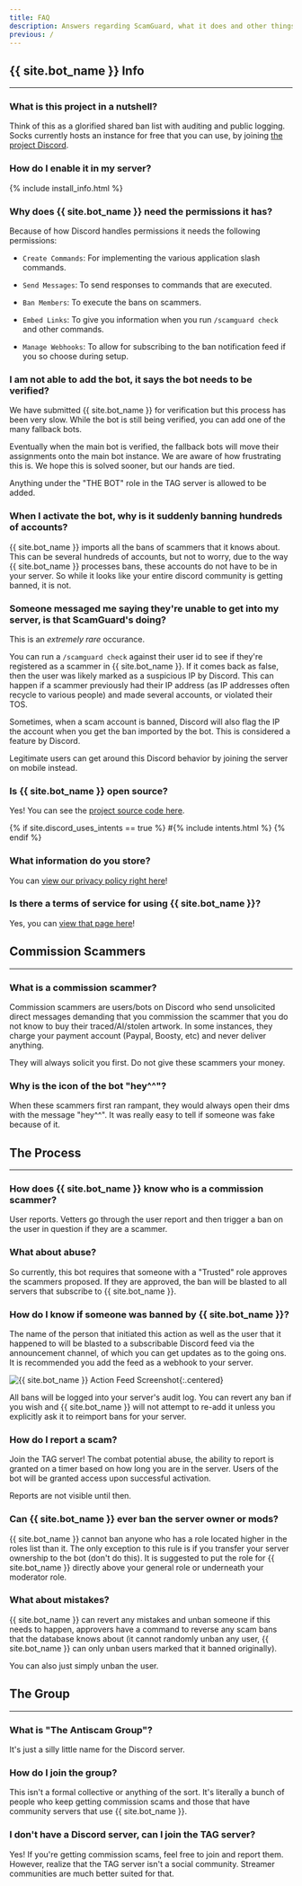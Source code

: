 ```yaml
---
title: FAQ
description: Answers regarding ScamGuard, what it does and other things!
previous: /
---
```


## {{ site.bot_name }} Info

---

### What is this project in a nutshell?

Think of this as a glorified shared ban list with auditing and public logging. Socks currently hosts an instance for free that you can use, by joining [the project Discord](/discord).

### How do I enable it in my server?

{% include install_info.html %}

### Why does {{ site.bot_name }} need the permissions it has?

Because of how Discord handles permissions it needs the following permissions:

* `Create Commands`: For implementing the various application slash commands.

* `Send Messages`: To send responses to commands that are executed.

* `Ban Members`: To execute the bans on scammers.

* `Embed Links`: To give you information when you run `/scamguard check` and other commands.

* `Manage Webhooks`: To allow for subscribing to the ban notification feed if you so choose during setup.

### I am not able to add the bot, it says the bot needs to be verified?

We have submitted {{ site.bot_name }} for verification but this process has been very slow. While the bot is still being verified, you can add one of the many fallback bots.

Eventually when the main bot is verified, the fallback bots will move their assignments onto the main bot instance. We are aware of how frustrating this is. We hope this is solved sooner, but our hands are tied.

Anything under the "THE BOT" role in the TAG server is allowed to be added.

### When I activate the bot, why is it suddenly banning hundreds of accounts?

{{ site.bot_name }} imports all the bans of scammers that it knows about. This can be several hundreds of accounts, but not to worry, due to the way {{ site.bot_name }} processes bans, these accounts do not have to be in your server. So while it looks like your entire discord community is getting banned, it is not.

### Someone messaged me saying they're unable to get into my server, is that ScamGuard's doing?

This is an _extremely rare_ occurance.

You can run a `/scamguard check` against their user id to see if they're registered as a scammer in {{ site.bot_name }}. If it comes back as false, then the user was likely marked as a suspicious IP by Discord.
This can happen if a scammer previously had their IP address (as IP addresses often recycle to various people) and made several accounts, or violated their TOS.

Sometimes, when a scam account is banned, Discord will also flag the IP the account when you get the ban imported by the bot. This is considered a feature by Discord.

Legitimate users can get around this Discord behavior by joining the server on mobile instead.

### Is {{ site.bot_name }} open source?

Yes! You can see the [project source code here](https://github.com/SocksTheWolf/AntiScamBot).

{% if site.discord_uses_intents == true %}
#{% include intents.html %}
{% endif %}

### What information do you store?

You can [view our privacy policy right here](/privacy)!

### Is there a terms of service for using {{ site.bot_name }}?

Yes, you can [view that page here](/terms)!

## Commission Scammers

---

### What is a commission scammer?

Commission scammers are users/bots on Discord who send unsolicited direct messages demanding that you commission the scammer that you do not know to buy their traced/AI/stolen artwork. In some instances, they charge your payment account (Paypal, Boosty, etc) and never deliver anything.

They will always solicit you first. Do not give these scammers your money.

### Why is the icon of the bot "hey^^"?

When these scammers first ran rampant, they would always open their dms with the message "hey^^". It was really easy to tell if someone was fake because of it.

## The Process

---

### How does {{ site.bot_name }} know who is a commission scammer?

User reports. Vetters go through the user report and then trigger a ban on the user in question if they are a scammer.

### What about abuse?

So currently, this bot requires that someone with a "Trusted" role approves the scammers proposed. If they are approved, the ban will be blasted to all servers that subscribe to {{ site.bot_name }}.

### How do I know if someone was banned by {{ site.bot_name }}?

The name of the person that initiated this action as well as the user that it happened to will be blasted to a subscribable Discord feed via the announcement channel, of which you can get updates as to the going ons. It is recommended you add the feed as a webhook to your server.

![{{ site.bot_name }} Action Feed Screenshot](/assets/botbanchannel.png){:.centered}

All bans will be logged into your server's audit log. You can revert any ban if you wish and {{ site.bot_name }} will not attempt to re-add it unless you explicitly ask it to reimport bans for your server.

### How do I report a scam?

Join the TAG server! The combat potential abuse, the ability to report is granted on a timer based on how long you are in the server. Users of the bot will be granted access upon successful activation.

Reports are not visible until then.

### Can {{ site.bot_name }} ever ban the server owner or mods?

{{ site.bot_name }} cannot ban anyone who has a role located higher in the roles list than it. The only exception to this rule is if you transfer your server ownership to the bot (don't do this). It is suggested to put the role for {{ site.bot_name }} directly above your general role or underneath your moderator role.

### What about mistakes?

{{ site.bot_name }} can revert any mistakes and unban someone if this needs to happen, approvers have a command to reverse any scam bans that the database knows about (it cannot randomly unban any user, {{ site.bot_name }} can only unban users marked that it banned originally).

You can also just simply unban the user.

## The Group

---

### What is "The Antiscam Group"?

It's just a silly little name for the Discord server.

### How do I join the group?

This isn't a formal collective or anything of the sort. It's literally a bunch of people who keep getting commission scams and those that have community servers that use {{ site.bot_name }}.

### I don't have a Discord server, can I join the TAG server?

Yes! If you're getting commission scams, feel free to join and report them. However, realize that the TAG server isn't a social community. Streamer communities are much better suited for that.
